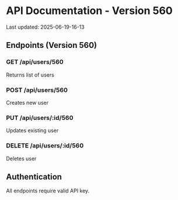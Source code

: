 # API Documentation - Version 560
Last updated: 2025-06-19-16-13

## Endpoints (Version 560)

### GET /api/users/560
Returns list of users

### POST /api/users/560
Creates new user

### PUT /api/users/:id/560
Updates existing user

### DELETE /api/users/:id/560
Deletes user

## Authentication
All endpoints require valid API key.
